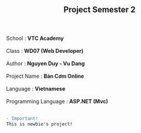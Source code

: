 <head>
  <meta charset="utf-8">
</head>

<body>
<header>
<h2 align="center">Project Semester 2</h2>
</header>

School : <b>VTC Academy</b><br><br>
Class : <b>WD07 (Web Developer)</b><br><br>
Author : <b>Nguyen Duy - Vu Dang</b><br><br>
Project Name : <b>Bán Cơm Online</b><br><br>
Language : <b>Vietnamese</b><br><br>
Programming Language : <b>ASP.NET (Mvc)</b><br><br>
```diff
- Important!
This is newbie's project!
```

</body>
